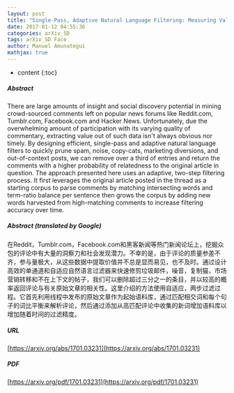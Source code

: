 ```yaml
---
layout: post
title: "Single-Pass, Adaptive Natural Language Filtering: Measuring Value in User Generated Comments on Large-Scale, Social Media News Forums"
date: 2017-01-12 04:55:36
categories: arXiv_SD
tags: arXiv_SD Face
author: Manuel Amunategui
mathjax: true
---
```


* content
{:toc}

##### Abstract
There are large amounts of insight and social discovery potential in mining crowd-sourced comments left on popular news forums like Reddit.com, Tumblr.com, Facebook.com and Hacker News. Unfortunately, due the overwhelming amount of participation with its varying quality of commentary, extracting value out of such data isn't always obvious nor timely. By designing efficient, single-pass and adaptive natural language filters to quickly prune spam, noise, copy-cats, marketing diversions, and out-of-context posts, we can remove over a third of entries and return the comments with a higher probability of relatedness to the original article in question. The approach presented here uses an adaptive, two-step filtering process. It first leverages the original article posted in the thread as a starting corpus to parse comments by matching intersecting words and term-ratio balance per sentence then grows the corpus by adding new words harvested from high-matching comments to increase filtering accuracy over time.

##### Abstract (translated by Google)
在Reddit，Tumblr.com，Facebook.com和黑客新闻等热门新闻论坛上，挖掘众包的评论中有大量的洞察力和社会发现潜力。不幸的是，由于评论的质量参差不齐，参与量极大，从这些数据中提取价值并不总是显而易见，也不及时。通过设计高效的单通道和自适应自然语言过滤器来快速修剪垃圾邮件，噪音，复制猫，市场营销转移和不在上下文的帖子，我们可以删除超过三分之一的条目，并以较高的概率返回评论与有关原始文章的相关性。这里介绍的方法使用自适应，两步过滤过程。它首先利用线程中发布的原始文章作为起始语料库，通过匹配相交词和每个句子的词比平衡来解析评论，然后通过添加从高匹配评论中收集的新词增加语料库以增加随着时间的过滤精度。

##### URL
[https://arxiv.org/abs/1701.03231](https://arxiv.org/abs/1701.03231)

##### PDF
[https://arxiv.org/pdf/1701.03231](https://arxiv.org/pdf/1701.03231)

